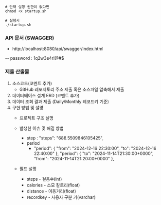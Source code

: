 
```shell
# 만약 실행 권한이 없다면
chmod +x startup.sh

# 실행시 
./startup.sh
```
### API 문서 (SWAGGER)
- http://localhost:8080/api/swagger/index.html


-- password : 1q2w3e4r!@#$

### 제출 산출물

1. 소스코드(코멘트 추가)
    - GitHub 레포지토리 주소 제출 혹은 소스파일 압축해서 제출
2. 데이터베이스 설계 ERD (코멘트 추가)
3. 데이터 조회 결과 제출 (Daily/Monthly 레코드키 기준)
4. 구현 방법 및 설명
    - 프로젝트 구조 설명
    - 발생한 이슈 및 해결 방법
      - step : "steps": "688.5509846105425",
      - period     
        - "period": {
            "from": "2024-12-16 22:30:00",
            "to": "2024-12-16 22:40:00"
          },
          "period": {
            "to": "2024-11-14T21:30:00+0000",
            "from": "2024-11-14T21:20:00+0000"
          },

    - 필드 설명
        - steps - 걸음수(int)
        - calories - 소모 칼로리(float)
        - distance - 이동거리(float)
        - recordkey - 사용자 구분 키(varchar)